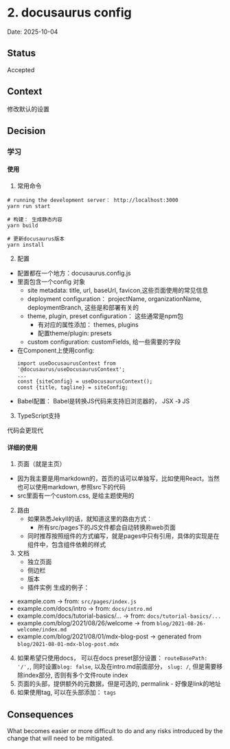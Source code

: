 # 2. docusaurus config

Date: 2025-10-04

## Status

Accepted

## Context

修改默认的设置

## Decision

### 学习

#### 使用

1. 常用命令

```
# running the development server： http://localhost:3000
yarn run start

# 构建： 生成静态内容
yarn build

# 更新docusaurus版本
yarn install
```

2. 配置
- 配置都在一个地方：docusaurus.config.js
- 里面包含一个config 对象
  - site metadata: title, url, baseUrl, favicon,这些页面使用的常见信息
  - deployment configuration： projectName, organizationName, deploymentBranch, 这些是和部署有关的
  - theme, plugin, preset configuration： 这些通常是npm包
    - 有对应的属性添加： themes, plugins
    - 配置theme/plugin: presets
  - custom configuration: customFields, 给一些需要的字段
- 在Component上使用config:
  ```
  import useDocusaurusContext from '@docusaurus/useDocusaurusContext';
  ...
  const {siteConfig} = useDocusaurusContext();
  const {title, tagline} = siteConfig;
  ```
- Babel配置： Babel是转换JS代码来支持旧浏览器的， JSX -》 JS

3. TypeScript支持

代码会更现代

#### 详细的使用

1. 页面（就是主页）
  - 因为我主要是用markdown的，首页的话可以单独写，比如使用React，当然也可以使用markdown, 参照src下的代码
  - src里面有一个custom.css, 是给主题使用的
2. 路由
   - 如果熟悉Jekyll的话，就知道这里的路由方式：
     - 所有src/pages下的JS文件都会自动转换称web页面
   - 同时推荐按照组件的方式编写，就是pages中只有引用，具体的实现是在组件中，包含组件依赖的样式
3. 文档
   - 独立页面
   - 侧边栏
   - 版本
   - 插件实例
生成的例子：
- example.com  -> from: `src/pages/index.js`
- example.com/docs/intro  -> from: `docs/intro.md`
- example.com/docs/tutorial-basics/...  -> from: `docs/tutorial-basics/...`
- example.com/blog/2021/08/26/welcome  -> from `blog/2021-08-26-welcome/index.md`
- example.com/blog/2021/08/01/mdx-blog-post   -> generated from `blog/2021-08-01-mdx-blog-post.mdx`

4. 如果希望只使用docs， 可以在docs preset部分设置： `routeBasePath: '/',`, 同时设置`blog: false`, 以及在intro.md前面部分， `slug: /`, 但是需要移除index部分, 否则有多个文件route index
5. 页面的头部，提供额外的元数据，但是可选的, permalink - 好像是link的地址
6. 如果使用tag, 可以在头部添加： `tags`


## Consequences

What becomes easier or more difficult to do and any risks introduced by the change that will need to be mitigated.
